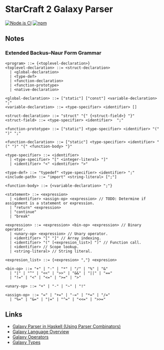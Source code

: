 # StarCraft 2 Galaxy Parser

[![Node.js CI](https://github.com/rameshvarun/galaxy-parser/actions/workflows/node.js.yml/badge.svg)](https://github.com/rameshvarun/galaxy-parser/actions/workflows/node.js.yml)
[![npm](https://img.shields.io/npm/v/sc2-galaxy-parser)](https://www.npmjs.com/package/sc2-galaxy-parser)

## Notes
### Extended Backus–Naur Form Grammar
```
<program> ::= {<toplevel-declaration>}
<toplevel-declaration> ::= <struct-declaration>
  | <global-declaration>
  | <type-def>
  | <function-declaration>
  | <function-prototype>
  | <native-declaration>

<global-declaration> ::= ["static"] ["const"] <variable-declaration> ";"
<variable-declaration> ::= <type-specifier> <identifier> []

<struct-declaration> ::= "struct" "{" {<struct-field>} "}"
<struct-field> ::= <type-specifier> <identifier>  ";"

<function-prototype> ::= ["static"] <type-specifier> <identifier> "(" ")" ";"

<function-declaration> ::= ["static"] <type-specifier> <identifier> "(" ")" "{" <function-body> "}"

<type-specifier> ::= <identifier>
  | <type-specifier> "[" <integer-literal> "]"
  | <identifier> "<" <identifier> ">"

<type-def> ::= "typedef" <type-specifier> <identifier> ";"
<include-path> ::= "import" <string-literal> [";"]

<function-body> ::= {<variable-declaration> ";"}

<statement> ::= <expression>
  | <identifier> <assign-op> <expression> // TODO: Determine if assignment is a statement or expression.
  | "return" <expression>
  | "continue"
  | "break"

<expression> ::= <expression> <bin-op> <expression> // Binary operator.
  | <unary-op> <expression> // Unary operator.
  | <identifier> "[" "]" // Array indexing.
  | <identifier> "(" [<expresion_list>] ")" // Function call.
  | <identifier> // Scope lookup.
  | <string-literal> // String literal.

<expresion_list> ::= {<expresion> ","} <expresion>

<bin-op> ::= "+" | "-" | "*" | "/" | "%" | "&"
  | "|" | "^" | "<<" | ">>" | "&&" | "||" | "=="
  | "!=" | "<" | "<=" | ">=" | ">"

<unary-op> ::= "+" | "-" | "~" | "!"

<assign-op> ::= "=" | "+=" | "-=" | "*=" | "/="
  | "%=" | "&=" | "|=" | "^=" | "<<=" | ">>="
```
## Links
- [Galaxy Parser in Haskell (Using Parser Combinators)](https://github.com/phyrex1an/galaxy-parser)
- [Galaxy Language Overview](http://www.sc2mapster.com/wiki/galaxy/script/language-overview/)
- [Galaxy Operators](http://deaod.de/GalaxyOperators.txt)
- [Galaxy Types](http://deaod.de/GalaxyTypes.txt)
